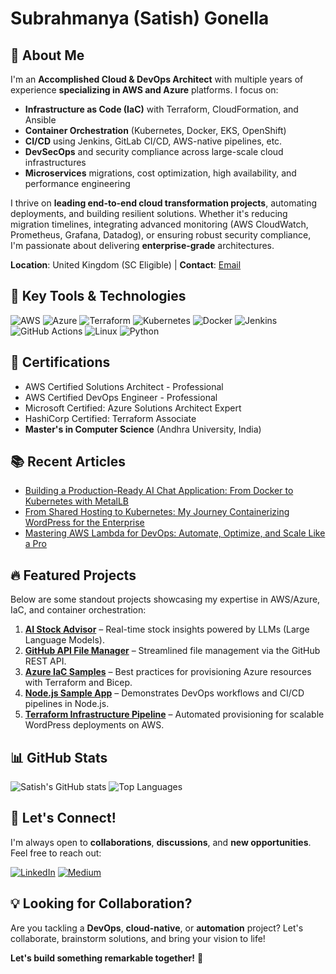 # Subrahmanya (Satish) Gonella

## 👋 About Me
I'm an **Accomplished Cloud & DevOps Architect** with multiple years of experience **specializing in AWS and Azure** platforms. I focus on:
* **Infrastructure as Code (IaC)** with Terraform, CloudFormation, and Ansible
* **Container Orchestration** (Kubernetes, Docker, EKS, OpenShift)
* **CI/CD** using Jenkins, GitLab CI/CD, AWS-native pipelines, etc.
* **DevSecOps** and security compliance across large-scale cloud infrastructures
* **Microservices** migrations, cost optimization, high availability, and performance engineering

I thrive on **leading end-to-end cloud transformation projects**, automating deployments, and building resilient solutions. Whether it's reducing migration timelines, integrating advanced monitoring (AWS CloudWatch, Prometheus, Grafana, Datadog), or ensuring robust security compliance, I'm passionate about delivering **enterprise-grade** architectures.

**Location**: United Kingdom (SC Eligible) | **Contact**: [Email](mailto:satishgonella2024@gmail.com)

## 🔑 Key Tools & Technologies
![AWS](https://img.shields.io/badge/AWS-232F3E?style=for-the-badge&logo=amazon-aws&logoColor=white)
![Azure](https://img.shields.io/badge/Azure-0089D6?style=for-the-badge&logo=microsoft-azure&logoColor=white)
![Terraform](https://img.shields.io/badge/Terraform-7B42BC?style=for-the-badge&logo=terraform&logoColor=white)
![Kubernetes](https://img.shields.io/badge/Kubernetes-326CE5?style=for-the-badge&logo=kubernetes&logoColor=white)
![Docker](https://img.shields.io/badge/Docker-2496ED?style=for-the-badge&logo=docker&logoColor=white)
![Jenkins](https://img.shields.io/badge/Jenkins-D24939?style=for-the-badge&logo=jenkins&logoColor=white)
![GitHub Actions](https://img.shields.io/badge/GitHub_Actions-2088FF?style=for-the-badge&logo=github-actions&logoColor=white)
![Linux](https://img.shields.io/badge/Linux-FCC624?style=for-the-badge&logo=linux&logoColor=black)
![Python](https://img.shields.io/badge/Python-3776AB?style=for-the-badge&logo=python&logoColor=white)

## 🏅 Certifications
* AWS Certified Solutions Architect - Professional
* AWS Certified DevOps Engineer - Professional
* Microsoft Certified: Azure Solutions Architect Expert
* HashiCorp Certified: Terraform Associate
* **Master's in Computer Science** (Andhra University, India)

## 📚 Recent Articles
- [Building a Production-Ready AI Chat Application: From Docker to Kubernetes with MetalLB](https://medium.com/@ssatish.gonella/building-a-production-ready-ai-chat-application-from-docker-to-kubernetes-with-metallb-e850e8e0a748?source=rss-2065136b84d0------2)
- [From Shared Hosting to Kubernetes: My Journey Containerizing WordPress for the Enterprise](https://medium.com/@ssatish.gonella/from-shared-hosting-to-kubernetes-my-journey-containerizing-wordpress-for-the-enterprise-52b3dfe6ece1?source=rss-2065136b84d0------2)
- [Mastering AWS Lambda for DevOps: Automate, Optimize, and Scale Like a Pro](https://medium.com/@ssatish.gonella/mastering-aws-lambda-for-devops-automate-optimize-and-scale-like-a-pro-55f00c91df44?source=rss-2065136b84d0------2)

## 🔥 Featured Projects
Below are some standout projects showcasing my expertise in AWS/Azure, IaC, and container orchestration:

1. **[AI Stock Advisor](https://github.com/satishgonella2024/ai-stock-advisor)** – Real-time stock insights powered by LLMs (Large Language Models).
2. **[GitHub API File Manager](https://github.com/satishgonella2024/github-api-file-manager)** – Streamlined file management via the GitHub REST API.
3. **[Azure IaC Samples](https://github.com/satishgonella2024/azure-iac-samples)** – Best practices for provisioning Azure resources with Terraform and Bicep.
4. **[Node.js Sample App](https://github.com/satishgonella2024/nodejs-sample-app)** – Demonstrates DevOps workflows and CI/CD pipelines in Node.js.
5. **[Terraform Infrastructure Pipeline](https://github.com/satishgonella2024/terraform-infra-pipeline)** – Automated provisioning for scalable WordPress deployments on AWS.

## 📊 GitHub Stats
![Satish's GitHub stats](https://github-readme-stats.vercel.app/api?username=satishgonella2024&show_icons=true&theme=radical)
![Top Languages](https://github-readme-stats.vercel.app/api/top-langs/?username=satishgonella2024&layout=compact&theme=radical)

## 🤝 Let's Connect!
I'm always open to **collaborations**, **discussions**, and **new opportunities**. Feel free to reach out:

[![LinkedIn](https://img.shields.io/badge/LinkedIn-0077B5?style=for-the-badge&logo=linkedin&logoColor=white)](https://www.linkedin.com/in/satishsubrahmanya/)
[![Medium](https://img.shields.io/badge/Medium-12100E?style=for-the-badge&logo=medium&logoColor=white)](https://medium.com/@ssatish.gonella)

## 💡 Looking for Collaboration?
Are you tackling a **DevOps**, **cloud-native**, or **automation** project? Let's collaborate, brainstorm solutions, and bring your vision to life!

**Let's build something remarkable together!** 🚀